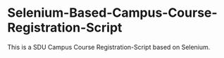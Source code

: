 # Selenium-Based-Campus-Course-Registration-Script
This is a SDU Campus Course Registration-Script based on Selenium.
